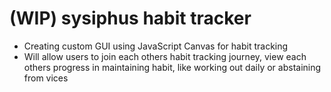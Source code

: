# (WIP) sysiphus habit tracker
- Creating custom GUI using JavaScript Canvas for habit tracking
- Will allow users to join each others habit tracking journey, view each others progress in maintaining habit, like working out daily or abstaining from vices
